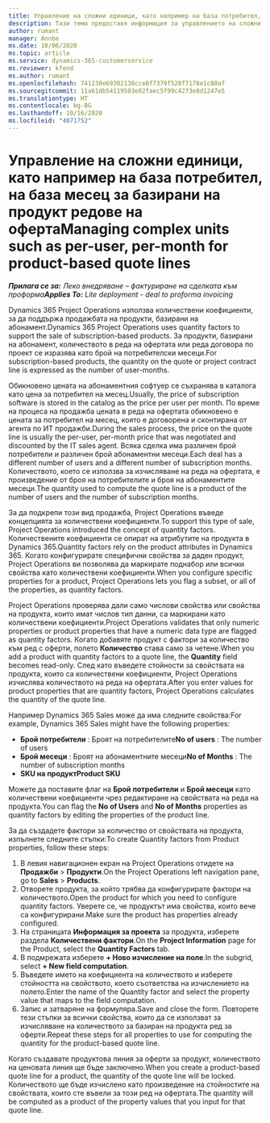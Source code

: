 ```yaml
---
title: Управление на сложни единици, като например на база потребител, на база месец за базирани на продукт редове на оферта
description: Тази тема предоставя информация за управлението на сложни единици за базирани на проект редове на оферта.
author: rumant
manager: Annbe
ms.date: 10/06/2020
ms.topic: article
ms.service: dynamics-365-customerservice
ms.reviewer: kfend
ms.author: rumant
ms.openlocfilehash: 741230e69302138cce8f7379f520f7178e1c80af
ms.sourcegitcommit: 11a61db54119503e82faec5f99c4273e8d1247e5
ms.translationtype: HT
ms.contentlocale: bg-BG
ms.lasthandoff: 10/16/2020
ms.locfileid: "4071752"
---
```

# <a name="managing-complex-units-such-as-per-user-per-month-for-product-based-quote-lines"></a><span data-ttu-id="39886-103">Управление на сложни единици, като например на база потребител, на база месец за базирани на продукт редове на оферта</span><span class="sxs-lookup"><span data-stu-id="39886-103">Managing complex units such as per-user, per-month for product-based quote lines</span></span>

<span data-ttu-id="39886-104">_**Прилага се за:** Леко внедряване – фактуриране на сделката към проформа_</span><span class="sxs-lookup"><span data-stu-id="39886-104">_**Applies To:** Lite deployment - deal to proforma invoicing_</span></span>

<span data-ttu-id="39886-105">Dynamics 365 Project Operations използва количествени коефициенти, за да поддържа продажбата на продукти, базирани на абонамент.</span><span class="sxs-lookup"><span data-stu-id="39886-105">Dynamics 365 Project Operations uses quantity factors to support the sale of subscription-based products.</span></span> <span data-ttu-id="39886-106">За продукти, базирани на абонамент, количеството в реда на офертата или реда договора по проект се изразява като брой на потребителски месеци.</span><span class="sxs-lookup"><span data-stu-id="39886-106">For subscription-based products, the quantity on the quote or project contract line is expressed as the number of user-months.</span></span>

<span data-ttu-id="39886-107">Обикновено цената на абонаментния софтуер се съхранява в каталога като цена за потребител на месец.</span><span class="sxs-lookup"><span data-stu-id="39886-107">Usually, the price of subscription software is stored in the catalog as the price per user per month.</span></span> <span data-ttu-id="39886-108">По време на процеса на продажба цената в реда на офертата обикновено е цената за потребител на месец, която е договорена и сконтирана от агента по ИТ продажби.</span><span class="sxs-lookup"><span data-stu-id="39886-108">During the sales process, the price on the quote line is usually the per-user, per-month price that was negotiated and discounted by the IT sales agent.</span></span> <span data-ttu-id="39886-109">Всяка сделка има различен брой потребители и различен брой абонаментни месеци.</span><span class="sxs-lookup"><span data-stu-id="39886-109">Each deal has a different number of users and a different number of subscription months.</span></span> <span data-ttu-id="39886-110">Количеството, което се използва за изчисляване на реда на офертата, е произведение от броя на потребителите и броя на абонаментите месеци.</span><span class="sxs-lookup"><span data-stu-id="39886-110">The quantity used to compute the quote line is a product of the number of users and the number of subscription months.</span></span>

<span data-ttu-id="39886-111">За да подкрепи този вид продажба, Project Operations въведе концепцията за количествени коефициенти.</span><span class="sxs-lookup"><span data-stu-id="39886-111">To support this type of sale, Project Operations introduced the concept of quantity factors.</span></span> <span data-ttu-id="39886-112">Количествените коефициенти се опират на атрибутите на продукта в Dynamics 365.</span><span class="sxs-lookup"><span data-stu-id="39886-112">Quantity factors rely on the product attributes in Dynamics 365.</span></span> <span data-ttu-id="39886-113">Когато конфигурирате специфични свойства за даден продукт, Project Operations ви позволява да маркирате поднабор или всички свойства като количествени коефициенти.</span><span class="sxs-lookup"><span data-stu-id="39886-113">When you configure specific properties for a product, Project Operations lets you flag a subset, or all of the properties, as quantity factors.</span></span>

<span data-ttu-id="39886-114">Project Operations проверява дали само числови свойства или свойства на продукта, които имат числов тип данни, са маркирани като количествени коефициенти.</span><span class="sxs-lookup"><span data-stu-id="39886-114">Project Operations validates that only numeric properties or product properties that have a numeric data type are flagged as quantity factors.</span></span> <span data-ttu-id="39886-115">Когато добавяте продукт с фактори за количество към ред с оферти, полето **Количество** става само за четене.</span><span class="sxs-lookup"><span data-stu-id="39886-115">When you add a product with quantity factors to a quote line, the **Quantity** field becomes read-only.</span></span> <span data-ttu-id="39886-116">След като въведете стойности за свойствата на продукта, които са количествени коефициенти, Project Operations изчислява количеството на реда на офертата.</span><span class="sxs-lookup"><span data-stu-id="39886-116">After you enter values for product properties that are quantity factors, Project Operations calculates the quantity of the quote line.</span></span>

<span data-ttu-id="39886-117">Например Dynamics 365 Sales може да има следните свойства:</span><span class="sxs-lookup"><span data-stu-id="39886-117">For example, Dynamics 365 Sales might have the following properties:</span></span>

- <span data-ttu-id="39886-118">**Брой потребители** : Броят на потребителите</span><span class="sxs-lookup"><span data-stu-id="39886-118">**No of users** : The number of users</span></span>
- <span data-ttu-id="39886-119">**Брой месеци** : Броят на абонаментните месеци</span><span class="sxs-lookup"><span data-stu-id="39886-119">**No of Months** : The number of subscription months</span></span>
- <span data-ttu-id="39886-120">**SKU на продукт**</span><span class="sxs-lookup"><span data-stu-id="39886-120">**Product SKU**</span></span>

<span data-ttu-id="39886-121">Можете да поставите флаг на **Брой потребители** и **Брой месеци** като количествени коефициенти чрез редактиране на свойствата на реда на продукта.</span><span class="sxs-lookup"><span data-stu-id="39886-121">You can flag the **No of Users** and **No of Months** properties as quantity factors by editing the properties of the product line.</span></span>

<span data-ttu-id="39886-122">За да създадете фактори за количество от свойствата на продукта, изпълнете следните стъпки:</span><span class="sxs-lookup"><span data-stu-id="39886-122">To create Quantity factors from Product properties, follow these steps:</span></span>

1. <span data-ttu-id="39886-123">В левия навигационен екран на Project Operations отидете на **Продажби** > **Продукти**.</span><span class="sxs-lookup"><span data-stu-id="39886-123">On the Project Operations left navigation pane, go to **Sales** > **Products**.</span></span>
2. <span data-ttu-id="39886-124">Отворете продукта, за който трябва да конфигурирате фактори на количеството.</span><span class="sxs-lookup"><span data-stu-id="39886-124">Open the product for which you need to configure quantity factors.</span></span> <span data-ttu-id="39886-125">Уверете се, че продуктът има свойства, които вече са конфигурирани.</span><span class="sxs-lookup"><span data-stu-id="39886-125">Make sure the product has properties already configured.</span></span>
3. <span data-ttu-id="39886-126">На страницата **Информация за проекта** за продукта, изберете раздела **Количествени фактори**.</span><span class="sxs-lookup"><span data-stu-id="39886-126">On the **Project Information** page for the Product, select the **Quantity Factors** tab.</span></span>
4. <span data-ttu-id="39886-127">В подмрежата изберете **+ Ново изчисление на поле**.</span><span class="sxs-lookup"><span data-stu-id="39886-127">In the subgrid, select **+ New field computation**.</span></span>
5. <span data-ttu-id="39886-128">Въведете името на коефициента на количеството и изберете стойността на свойството, което съответства на изчислението на полето.</span><span class="sxs-lookup"><span data-stu-id="39886-128">Enter the name of the Quantity factor and select the property value that maps to the field computation.</span></span>
6. <span data-ttu-id="39886-129">Запис и затваряне на формуляра.</span><span class="sxs-lookup"><span data-stu-id="39886-129">Save and close the form.</span></span> <span data-ttu-id="39886-130">Повторете тези стъпки за всички свойства, които да се използват за изчисляване на количеството за базиран на продукта ред за оферти.</span><span class="sxs-lookup"><span data-stu-id="39886-130">Repeat these steps for all properties to use for computing the quantity for the product-based quote line.</span></span>

<span data-ttu-id="39886-131">Когато създавате продуктова линия за оферти за продукт, количеството на ценовата линия ще бъде заключено.</span><span class="sxs-lookup"><span data-stu-id="39886-131">When you create a product-based quote line for a product, the quantity of the quote line will be locked.</span></span> <span data-ttu-id="39886-132">Количеството ще бъде изчислено като произведение на стойностите на свойствата, които сте въвели за този ред на офертата.</span><span class="sxs-lookup"><span data-stu-id="39886-132">The quantity will be computed as a product of the property values that you input for that quote line.</span></span>
